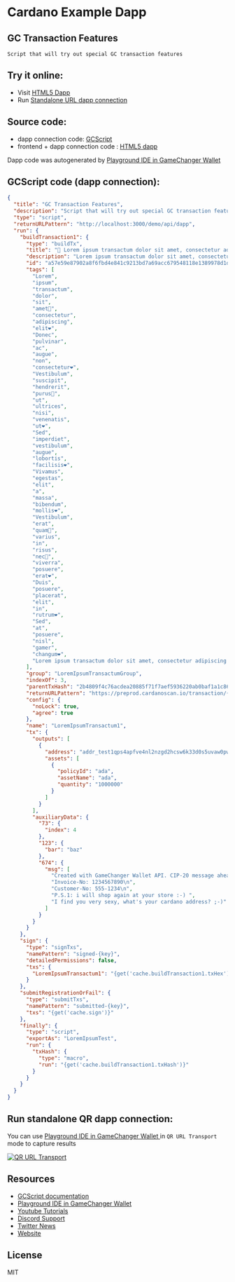 
# Cardano Example Dapp

## **GC Transaction Features**

    Script that will try out special GC transaction features


## Try it online: 

-  Visit [HTML5 Dapp](https://raw.githubusercontent.com/GameChangerFinance/gamechanger.wallet/main/examples/GC%20Transaction%20Features.html)
-  Run [Standalone URL dapp connection](https://beta-wallet.gamechanger.finance/api/2/run/1-H4sIAAAAAAAAA-1XzW7bRhB-lQUvaQBbIiVRFNVDEThIaiBIjMRtD61RDJdDauPlj3eX-rEhIG_Qe4Gilz5En6cv0D5CZ5b6S5Og1xxCwNrl_M_Ot8PxQ-CU0xjMg-cX4tpAbUE61dTiGYLrDNrgLMjRSqNaJpPcG78XbgFOrJTWwpmNaDonbItSgRZkyJ0YKo6G3KZlT701ejdInPq71y-uwDk0bH3hXDsfDnUjQS8a6-bjMAyHOVbNEFo1zKFtWbEj2Ycg65TOT4KOmLhz0vPW7HWX4D-___pOvGgMVkK1tqsOUdI2b3RjhFVOQIXuTMimtigdxycgV62yUtWlQK3cQDxtapSi7fRS1UB8KaArOxQ1ZXuiOBDfo3Uq6zQ5sB1ZaMn-AuvcoKFd25nOngk6uU47oyRaUSurxBJrrMEpS6yBeIO5UFWLJlfoiHew2PvUTdYYli1AKk3qltyqJVSdFViSNFgftQBRgbUgMpVRBKRfNVp76aNJNFTTuw6qM7EEo8iEqoVRFLugjImolmgMiLaxHRr08nQcHbnfk1oN0pvxTlm9c6ar-jyIvJejTLUo6bCNkAuoSxL5AGlfavU510rlVCKIE4xTnCVpOIJZMS2yfIKzSSTTUTTO8gSmKUg5TdJ4MouiGUbjWZomszzKJ9MCpglfTyhtMP-xrzbb5Xoz_VBxBgbXnFaqOv1y3fk20_akhsw4lJ9eOKu_fvvj7z9_oRePA1r3SGBhfveVoZXw8L61g-bxzNn_Dhq0PYDDWyV47CLqmLBHCVumQtNyQIoXOVino-ac96Dxgif-9uHtoUPbA3iOEfYY4pR7FO2SZ33681iidY8mJnk8fTxFRgQtDK1dRj2-OEw-I48xzgvlnt9Djc-hR8zOyvHwOx_5kbtH3jHQ3rTH33_OxksdVRmMtHg4csV6QB50vvSMz7dn3FDZTNO1-9Z-yVW6PhTpuecxFHJcvyqC-ZjqDgZrd73-FuyC1EbZZBamxUQmU5A5wiiczeIiiYoEsIjT8XQ0CiELMygiiORsCvk4CVOZxPGoiDLMPj1zWBo6WoOtafKBBJND3VgJ9UA1w5NhZvjgfCjbvlcUquSJo25eNPI2mNNBIOG1NIj9y5bgSkfwiXwjbnJrNkDTU9s57oIP1MIIPtZyb6Xdz46qF921dgJtscRJrUf1fZmPFtKuprfjcR7auFvCKmxX6fhuKcP0vn0ru6ld3o2s1oWzt2G8qRdxUbvNCPTqrsW7xWacVvZ-Er-dGTter8rKtwprcRdD22glN5e-weew573sU-kphKKaBqsNEaLQP8H2ZnvDHWtNOAWzeQoOOLlkzL--qMF8QkcSjTwloyZMYxrcB0SbJhOmVbbkT8GFoZmR8LRSbiGek9sLhhBB6QfQmm7Jk6vLgbi4vDofhaKiw4ISBSwQ8p-4i1zWy4Zu2_nLZi7I1ySeJrM09KyLzrqGMOl5cRyfM99zrgZvBtFcqH6ktYumFVAC4ZswvWmoS5AiwXp-_liwC1FQQsygG0vjr8X15kysaCR-ZHvxHYbErpzfiK_PHwc3W3r4I1bWJ5Mqv16vfUulVI-wZDrm5w-3uNn62ciB0phfoamUtYRGKlYB2iLDyLLBj6NsHjyU6L56JEEucPDBzDwgSOP60eNt4GPrskq511gqS7hngVfmGfk9jdeLfDRiz3EnQfvA3vPPWXln9CWj9qr15tT0_j8DXLfU9p7Y968O3YXj8O92TeGgXIE0zZ7__zmTcp80Pf8C8jTbOQYNAAA)

## Source code:

- dapp connection code: [GCScript](examples/GC%20Transaction%20Features.gcscript)
- frontend + dapp connection code : [HTML5 dapp](examples/GC%20Transaction%20Features.html)

Dapp code was autogenerated by [Playground IDE in GameChanger Wallet ](https://beta-wallet.gamechanger.finance/playground)

## GCScript code (dapp connection):
```json
{
  "title": "GC Transaction Features",
  "description": "Script that will try out special GC transaction features",
  "type": "script",
  "returnURLPattern": "http://localhost:3000/demo/api/dapp",
  "run": {
    "buildTransaction1": {
      "type": "buildTx",
      "title": "🚀 Lorem ipsum transactum dolor sit amet, consectetur adipiscing elit. Donec pulvinar ac augue non consectetur. Vestibulum suscipit hendrerit purus, ut ultrices nisi venenatis ut. Sed imperdiet vestibulum augue lobortis facilisis. Vivamus egestas elit a massa bibendum mollis. Vestibulum erat quam, varius in risus nec, viverra posuere erat. Duis posuere placerat elit in rutrum. Sed at posuere nisl gamer changum.",
      "description": "Lorem ipsum transactum dolor sit amet, consectetur adipiscing elit. Donec pulvinar ac augue non consectetur. Vestibulum suscipit hendrerit purus, ut ultrices nisi venenatis ut. Sed imperdiet vestibulum augue lobortis facilisis. Vivamus egestas elit a massa bibendum mollis. Vestibulum erat quam, varius in risus nec, viverra posuere erat. Duis posuere placerat elit in rutrum. Sed at posuere nisl gamer changum.",
      "id": "a57e59e87902a8f6fbd4e841c9213bd7a69acc679548118e1389978d1d46fa67",
      "tags": [
        "Lorem",
        "ipsum",
        "transactum",
        "dolor",
        "sit",
        "amet🚀",
        "consectetur",
        "adipiscing",
        "elit❤️",
        "Donec",
        "pulvinar",
        "ac",
        "augue",
        "non",
        "consectetur❤️",
        "Vestibulum",
        "suscipit",
        "hendrerit",
        "purus🚀",
        "ut",
        "ultrices",
        "nisi",
        "venenatis",
        "ut❤️",
        "Sed",
        "imperdiet",
        "vestibulum",
        "augue",
        "lobortis",
        "facilisis❤️",
        "Vivamus",
        "egestas",
        "elit",
        "a",
        "massa",
        "bibendum",
        "mollis❤️",
        "Vestibulum",
        "erat",
        "quam🚀",
        "varius",
        "in",
        "risus",
        "nec🚀",
        "viverra",
        "posuere",
        "erat❤️",
        "Duis",
        "posuere",
        "placerat",
        "elit",
        "in",
        "rutrum❤️",
        "Sed",
        "at",
        "posuere",
        "nisl",
        "gamer",
        "changum❤️",
        "Lorem ipsum transactum dolor sit amet, consectetur adipiscing elit. Donec pulvinar ac augue non consectetur. Vestibulum suscipit hendrerit purus, ut ultrices nisi venenatis ut. Sed imperdiet vestibulum augue lobortis facilisis. Vivamus egestas elit a massa bibendum mollis. Vestibulum erat quam, varius in risus nec, viverra posuere erat. Duis posuere placerat elit in rutrum. Sed at posuere nisl gamer changum."
      ],
      "group": "LoremIpsumTransactumGroup",
      "indexOf": 3,
      "parentTxHash": "2b4809f4c76acdea20885f71f7aef5936220ab0baf1a1c86ad3709c7552f1beb",
      "returnURLPattern": "https://preprod.cardanoscan.io/transaction/{txHash}",
      "config": {
        "noLock": true,
        "agree": true
      },
      "name": "LoremIpsumTransactum1",
      "tx": {
        "outputs": [
          {
            "address": "addr_test1qps4apfve4nl2nzgd2hcsw6k33d0s5uvaw0pw93qvc09zpjcu6svq2sllftsk05ynh5fnty2alwqpeqhy39msz45j8rs3xwgmt",
            "assets": [
              {
                "policyId": "ada",
                "assetName": "ada",
                "quantity": "1000000"
              }
            ]
          }
        ],
        "auxiliaryData": {
          "73": {
            "index": 4
          },
          "123": {
            "bar": "baz"
          },
          "674": {
            "msg": [
              "Created with GameChanger Wallet API. CIP-20 message ahead\n",
              "Invoice-No: 1234567890\n",
              "Customer-No: 555-1234\n",
              "P.S.1: i will shop again at your store :-) ",
              "I find you very sexy, what's your cardano address? ;-)"
            ]
          }
        }
      }
    },
    "sign": {
      "type": "signTxs",
      "namePattern": "signed-{key}",
      "detailedPermissions": false,
      "txs": {
        "LoremIpsumTransactum1": "{get('cache.buildTransaction1.txHex')}"
      }
    },
    "submitRegistrationOrFail": {
      "type": "submitTxs",
      "namePattern": "submitted-{key}",
      "txs": "{get('cache.sign')}"
    },
    "finally": {
      "type": "script",
      "exportAs": "LoremIpsumTest",
      "run": {
        "txHash": {
          "type": "macro",
          "run": "{get('cache.buildTransaction1.txHash')}"
        }
      }
    }
  }
}
```

## Run standalone QR dapp connection: 

You can use [Playground IDE in GameChanger Wallet ](https://beta-wallet.gamechanger.finance/playground) in `QR URL Transport` mode to capture results

[![QR URL Transport](https://raw.githubusercontent.com/GameChangerFinance/gamechanger.wallet/main/examples/GC%20Transaction%20Features.png)](https://beta-wallet.gamechanger.finance/api/2/run/1-H4sIAAAAAAAAA-1XzW7bRhB-lQUvaQBbIiVRFNVDEThIaiBIjMRtD61RDJdDauPlj3eX-rEhIG_Qe4Gilz5En6cv0D5CZ5b6S5Og1xxCwNrl_M_Ot8PxQ-CU0xjMg-cX4tpAbUE61dTiGYLrDNrgLMjRSqNaJpPcG78XbgFOrJTWwpmNaDonbItSgRZkyJ0YKo6G3KZlT701ejdInPq71y-uwDk0bH3hXDsfDnUjQS8a6-bjMAyHOVbNEFo1zKFtWbEj2Ycg65TOT4KOmLhz0vPW7HWX4D-___pOvGgMVkK1tqsOUdI2b3RjhFVOQIXuTMimtigdxycgV62yUtWlQK3cQDxtapSi7fRS1UB8KaArOxQ1ZXuiOBDfo3Uq6zQ5sB1ZaMn-AuvcoKFd25nOngk6uU47oyRaUSurxBJrrMEpS6yBeIO5UFWLJlfoiHew2PvUTdYYli1AKk3qltyqJVSdFViSNFgftQBRgbUgMpVRBKRfNVp76aNJNFTTuw6qM7EEo8iEqoVRFLugjImolmgMiLaxHRr08nQcHbnfk1oN0pvxTlm9c6ar-jyIvJejTLUo6bCNkAuoSxL5AGlfavU510rlVCKIE4xTnCVpOIJZMS2yfIKzSSTTUTTO8gSmKUg5TdJ4MouiGUbjWZomszzKJ9MCpglfTyhtMP-xrzbb5Xoz_VBxBgbXnFaqOv1y3fk20_akhsw4lJ9eOKu_fvvj7z9_oRePA1r3SGBhfveVoZXw8L61g-bxzNn_Dhq0PYDDWyV47CLqmLBHCVumQtNyQIoXOVino-ac96Dxgif-9uHtoUPbA3iOEfYY4pR7FO2SZ33681iidY8mJnk8fTxFRgQtDK1dRj2-OEw-I48xzgvlnt9Djc-hR8zOyvHwOx_5kbtH3jHQ3rTH33_OxksdVRmMtHg4csV6QB50vvSMz7dn3FDZTNO1-9Z-yVW6PhTpuecxFHJcvyqC-ZjqDgZrd73-FuyC1EbZZBamxUQmU5A5wiiczeIiiYoEsIjT8XQ0CiELMygiiORsCvk4CVOZxPGoiDLMPj1zWBo6WoOtafKBBJND3VgJ9UA1w5NhZvjgfCjbvlcUquSJo25eNPI2mNNBIOG1NIj9y5bgSkfwiXwjbnJrNkDTU9s57oIP1MIIPtZyb6Xdz46qF921dgJtscRJrUf1fZmPFtKuprfjcR7auFvCKmxX6fhuKcP0vn0ru6ld3o2s1oWzt2G8qRdxUbvNCPTqrsW7xWacVvZ-Er-dGTter8rKtwprcRdD22glN5e-weew573sU-kphKKaBqsNEaLQP8H2ZnvDHWtNOAWzeQoOOLlkzL--qMF8QkcSjTwloyZMYxrcB0SbJhOmVbbkT8GFoZmR8LRSbiGek9sLhhBB6QfQmm7Jk6vLgbi4vDofhaKiw4ISBSwQ8p-4i1zWy4Zu2_nLZi7I1ySeJrM09KyLzrqGMOl5cRyfM99zrgZvBtFcqH6ktYumFVAC4ZswvWmoS5AiwXp-_liwC1FQQsygG0vjr8X15kysaCR-ZHvxHYbErpzfiK_PHwc3W3r4I1bWJ5Mqv16vfUulVI-wZDrm5w-3uNn62ciB0phfoamUtYRGKlYB2iLDyLLBj6NsHjyU6L56JEEucPDBzDwgSOP60eNt4GPrskq511gqS7hngVfmGfk9jdeLfDRiz3EnQfvA3vPPWXln9CWj9qr15tT0_j8DXLfU9p7Y968O3YXj8O92TeGgXIE0zZ7__zmTcp80Pf8C8jTbOQYNAAA)

## Resources
- [GCScript documentation](https://beta-wallet.gamechanger.finance/doc/api/v2/api.html)
- [Playground IDE in GameChanger Wallet ](https://beta-wallet.gamechanger.finance/playground)
- [Youtube Tutorials](https://www.youtube.com/@gamechanger.finance)
- [Discord Support](https://discord.gg/vpbfyRaDKG)
- [Twitter News](https://twitter.com/GameChangerOk)
- [Website](https://gamechanger.finance)

## License
MIT 
    
